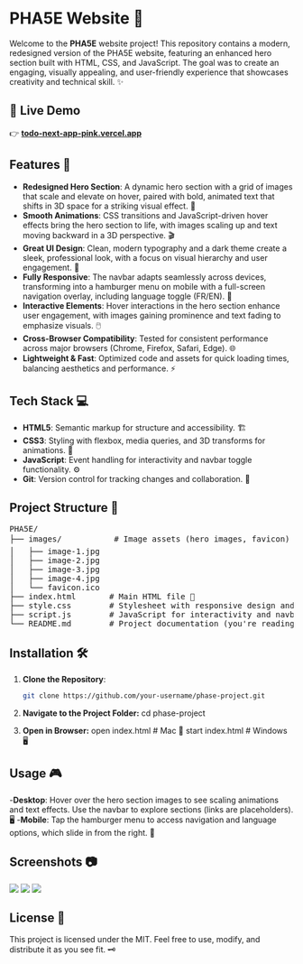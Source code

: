 # PHA5E Website 🚀

Welcome to the **PHA5E** website project! This repository contains a modern, redesigned version of the PHA5E website, featuring an enhanced hero section built with HTML, CSS, and JavaScript. The goal was to create an engaging, visually appealing, and user-friendly experience that showcases creativity and technical skill. ✨

## 🔗 Live Demo

👉 [**todo-next-app-pink.vercel.app**](https://todo-next-app-pink.vercel.app/)

## Features 🌟

- **Redesigned Hero Section**: A dynamic hero section with a grid of images that scale and elevate on hover, paired with bold, animated text that shifts in 3D space for a striking visual effect. 📸
- **Smooth Animations**: CSS transitions and JavaScript-driven hover effects bring the hero section to life, with images scaling up and text moving backward in a 3D perspective. 🎬
- **Great UI Design**: Clean, modern typography and a dark theme create a sleek, professional look, with a focus on visual hierarchy and user engagement. 🎨
- **Fully Responsive**: The navbar adapts seamlessly across devices, transforming into a hamburger menu on mobile with a full-screen navigation overlay, including language toggle (FR/EN). 📱
- **Interactive Elements**: Hover interactions in the hero section enhance user engagement, with images gaining prominence and text fading to emphasize visuals. 🖱️
- **Cross-Browser Compatibility**: Tested for consistent performance across major browsers (Chrome, Firefox, Safari, Edge). 🌐
- **Lightweight & Fast**: Optimized code and assets for quick loading times, balancing aesthetics and performance. ⚡

## Tech Stack 💻

- **HTML5**: Semantic markup for structure and accessibility. 🏗️
- **CSS3**: Styling with flexbox, media queries, and 3D transforms for animations. 🎨
- **JavaScript**: Event handling for interactivity and navbar toggle functionality. ⚙️
- **Git**: Version control for tracking changes and collaboration. 📂

## Project Structure 📁
<pre>
PHA5E/
├── images/           # Image assets (hero images, favicon) 🖼️
│   ├── image-1.jpg
│   ├── image-2.jpg
│   ├── image-3.jpg
│   ├── image-4.jpg
│   └── favicon.ico
├── index.html       # Main HTML file 📄
├── style.css        # Stylesheet with responsive design and animations 🎨
├── script.js        # JavaScript for interactivity and navbar toggle ⚙️
└── README.md        # Project documentation (you're reading it!) 📖
</pre>

## Installation 🛠️

1. **Clone the Repository**:
   ```bash
   git clone https://github.com/your-username/phase-project.git

2. **Navigate to the Project Folder:**
    cd phase-project

3. **Open in Browser:**
    open index.html  # Mac 🍎
    start index.html # Windows 🖥️

## Usage 🎮

-**Desktop**: Hover over the hero section images to see scaling animations and text effects. Use the navbar to explore sections (links are placeholders). 🖥️
-**Mobile**: Tap the hamburger menu to access navigation and language options, which slide in from the right. 📲

## Screenshots 📷
<p float="left">
<img src="/images/ss1.png">
<img src="/images/ss2.png">
<img src="/images/ss3.png">
</p>

## License 📜
This project is licensed under the MIT. Feel free to use, modify, and distribute it as you see fit. 🗝️
